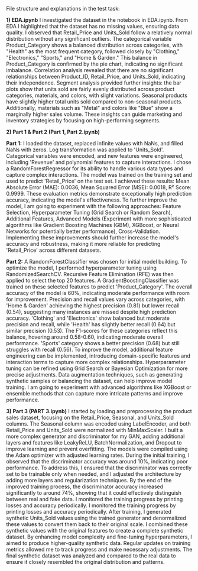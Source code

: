 File structure and explanations in the test task:

<b>1) EDA.ipynb</b>
        I investigated the dataset in the notebook in EDA.ipynb. From EDA I highlighted that the dataset has no missing values, ensuring data quality. I observed that Retail_Price and Units_Sold follow a relatively normal distribution without any significant outliers. The categorical variable Product_Category shows a balanced distribution across categories, with "Health" as the most frequent category, followed closely by "Clothing," "Electronics," "Sports," and "Home & Garden." This balance in Product_Category is confirmed by the pie chart, indicating no significant imbalance.
        Correlation analysis revealed that there are no significant relationships between Product_ID, Retail_Price, and Units_Sold, indicating their independence. Segment analysis provided further insights: the bar plots show that units sold are fairly evenly distributed across product categories, materials, and colors, with slight variations. Seasonal products have slightly higher total units sold compared to non-seasonal products. Additionally, materials such as "Metal" and colors like "Blue" show a marginally higher sales volume. These insights can guide marketing and inventory strategies by focusing on high-performing segments.

<b>2) Part 1 & Part 2 (Part 1, Part 2.ipynb)</b>

<b>Part 1:</b>
        I loaded the dataset, replaced infinite values with NaNs, and filled NaNs with zeros. Log transformation was applied to 'Units_Sold'. Categorical variables were encoded, and new features were engineered, including 'Revenue' and polynomial features to capture interactions.
        I chose a RandomForestRegressor for its ability to handle various data types and capture complex interactions. The model was trained on the training set and used to predict 'Retail_Price' on the test set.
        I achieved these results: Mean Absolute Error (MAE): 0.0036, Mean Squared Error (MSE): 0.0018, R² Score: 0.9999. These evaluation metrics demonstrate exceptionally high prediction accuracy, indicating the model's effectiveness.
        To further improve the model, I am going to experiment with the following approaches: Feature Selection, Hyperparameter Tuning (Grid Search or Random Search), Additional Features, Advanced Models (Experiment with more sophisticated algorithms like Gradient Boosting Machines (GBM), XGBoost, or Neural Networks for potentially better performance), Cross-Validation.
        Implementing these improvements should further increase the model's accuracy and robustness, making it more reliable for predicting 'Retail_Price' across different datasets.

<b>Part 2:</b>
        A RandomForestClassifier was chosen for initial model building. To optimize the model, I performed hyperparameter tuning using RandomizedSearchCV. Recursive Feature Elimination (RFE) was then applied to select the top 20 features. A GradientBoostingClassifier was trained on these selected features to predict 'Product_Category'.
        The overall accuracy of the model is 60%, indicating moderate performance with room for improvement. Precision and recall values vary across categories, with 'Home & Garden' achieving the highest precision (0.81) but lower recall (0.54), suggesting many instances are missed despite high prediction accuracy. 'Clothing' and 'Electronics' show balanced but moderate precision and recall, while 'Health' has slightly better recall (0.64) but similar precision (0.53). The F1-scores for these categories reflect this balance, hovering around 0.58-0.60, indicating moderate overall performance. 'Sports' category shows a better precision (0.68) but still struggles with recall (0.56).
        To improve the model, additional feature engineering can be implemented, introducing domain-specific features and interaction terms to capture more complex relationships. Hyperparameter tuning can be refined using Grid Search or Bayesian Optimization for more precise adjustments. Data augmentation techniques, such as generating synthetic samples or balancing the dataset, can help improve model training. 
        I am going to experiment with advanced algorithms like XGBoost or ensemble methods that can capture more intricate patterns and improve performance.

<b>3) Part 3 (PART 3.ipynb)</b>
        I started by loading and preprocessing the product sales dataset, focusing on the Retail_Price, Seasonal, and Units_Sold columns. The Seasonal column was encoded using LabelEncoder, and both Retail_Price and Units_Sold were normalized with MinMaxScaler. I built a more complex generator and discriminator for my GAN, adding additional layers and features like LeakyReLU, BatchNormalization, and Dropout to improve learning and prevent overfitting. The models were compiled using the Adam optimizer with adjusted learning rates.
        During the initial training, I observed that the discriminator accuracy was around 10%, indicating poor performance. To address this, I ensured that the discriminator was correctly set to be trainable only when needed, and I adjusted the architecture by adding more layers and regularization techniques.  By the end of the improved training process, the discriminator accuracy increased significantly to around 74%, showing that it could effectively distinguish between real and fake data. I monitored the training progress by printing losses and accuracy periodically. I monitored the training progress by printing losses and accuracy periodically. 
        After training, I generated synthetic Units_Sold values using the trained generator and denormalized these values to convert them back to their original scale. I combined these synthetic values with the original features to create a complete synthetic dataset. By enhancing model complexity and fine-tuning hyperparameters, I aimed to produce higher-quality synthetic data. Regular updates on training metrics allowed me to track progress and make necessary adjustments. The final synthetic dataset was analyzed and compared to the real data to ensure it closely resembled the original distribution and patterns.

